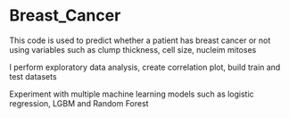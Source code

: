 # Breast_Cancer

This code is used to predict whether a patient has breast cancer or not using variables such as clump thickness, cell size, nucleim mitoses

I perform exploratory data analysis, create correlation plot, build train and test datasets

Experiment with multiple machine learning models such as logistic regression, LGBM and Random Forest
